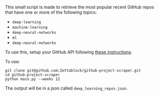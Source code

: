 This small script is made to retrieve the most popular recent GitHub repos that have one or more of the following topics:

* `deep-learning`
* `machine-learning`
* `deep-neural-networks`
* `ml`
* `deep-neural-networks`

To use this, setup your GitHub API following [these instructions](https://docs.github.com/en/rest/quickstart?apiVersion=2022-11-28). 

To use:

```
git clone git@github.com:Zettablock/github-project-scraper.git
cd github-project-scraper
python main.py --weeks 12
```

The output will be in a json called `deep_learning_repos.json`. 

